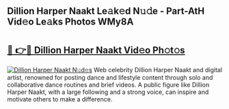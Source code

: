 ## Dillion Harper Naakt Le𝚊k𝚎d N𝚞𝚍e - Part-AtH Vid𝚎o Le𝚊ks Photos WMy8A

# <h2><a href="http://fb03czo.evod.top/?m=Dillion+Harper+Naakt">🔗 👉🔴 Dillion Harper Naakt Vid𝚎o Ph𝚘t𝚘s</a></h2>

[![Dillion Harper Naakt N𝚞d𝚎s](https://i.imgur.com/8V9OHl7.gif)](http://fb03czo.evod.top/?m=Dillion+Harper+Naakt)
Web celebrity Dillion Harper Naakt and digital artist, renowned for posting dance and lifestyle content through solo and collaborative dance routines and brief videos. A public figure like Dillion Harper Naakt, with a large following and a strong voice, can inspire and motivate others to make a difference. 
